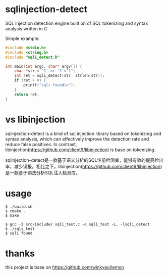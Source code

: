 # sqlinjection-detect
SQL injection detection engine built on of SQL tokenizing and syntax analysis written in C 

Simple example:
```c
#include <stdio.h>
#include <string.h>
#include "sqli_detect.h"

int main(int argc, char* argv[]) {
    char *str = "1' or '1'='1";
    int ret = sqli_detect(str, strlen(str));
    if (ret > 0) {
        printf("sqli found\n");
    }
    return ret;
}
```

# vs libinjection
sqlinjection-detect is a kind of sql injection library based on tokenizing and syntax analysis, which can effectively improve the detection rate and reduce false positives. In contrast, libinjection(https://github.com/client9/libinjection) is base on tokenizing.

sqlinjection-detect是一款基于语义分析的SQL注册检测库，能够有效的提高检出率，减少误报。相比之下，libinjection(https://github.com/client9/libinjection)是一款基于词法分析SQL注入检测库。

# usage
```
$ ./build.sh
$ cmake .
$ make

$ gcc -I src/include/ sqli_test.c -o sqli_test -L. -lsqli_detect
$ ./sqli_test 
$ sqli found
```

# thanks
this project is base on https://github.com/winkyao/lemon
